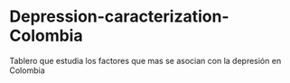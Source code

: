 # Depression-caracterization-Colombia
Tablero que estudia los factores que mas se asocian con la depresión en Colombia
